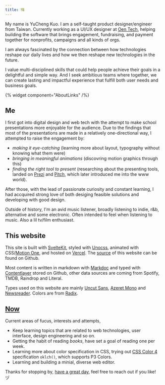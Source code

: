 ```yaml
---
title: 嗨
---
```


My name is YuCheng Kuo. I am a self-taught product designer/engineer from Taiwan. Currently working as a UI/UX designer at [Oen Tech](https://oen.tw), helping building the software that brings engagement, fundraising, and payment together for nonprofits, campaigns and all kinds of orgs.

I am always fascinated by the connection between how technologies reshape our daily lives and how we then reshape new technologies in the future.

I value multi-disciplined skills that could help people achieve their goals in a delightful and simple way. And I seek ambitious teams where together, we can create lasting and impactful experience that fulfill both user needs and business goals.

{% widget component="AboutLinks" /%}

## Me

I first got into digital design and web tech with the attempt to make school presentations more enjoyable for the audience. Due to the findings that most of the presentations are made in a relatively one-directional way, I attempted to raise the engagement by:

- _making it eye-catching_ (learning more about layout, typography without knowing what them were)
- _bringing in meaningful animations_ (discovring motion graphics through this)
- _finding the right tool to present_ (researching about the presenting tools, landed on [Prezi](https://prezi.com) and [Pitch](https://pitch.com), which later introduced me into the www world).

After those, with the lead of passionate curiosity and constant learning, I had accquired strong love of both desiging feasible solutions and developing with good design.

Outside of history, I'm an avid music listener, broadly listening to indie, r&b, alternative and some electronic. Often intended to feel when listening to music. Also a lil tv/film enthusiast.

## This website

This site is built with [SvelteKit](https://kit.svelte.dev), styled with [Unocss](https://uno.antfu.me/), animated with CSS/[Motion One](https://motion.dev), and hosted on [Vercel](https://vercel.com). The [source](https://github.com/yuchengkuo/yckuo) of this website can be found on Github.

Most content is written in markdown with [Markdoc](https://markdoc.io) and typed with [Contentlayer](https://contentlayer.dev) stored on Github, other data sources are coming from Spotify, TMDB, Raindrop and Literal.

Types used on this website are mainly [Uncut Sans](https://uncut.wtf/sans-serif/uncut-sans.html), [Azeret Mono](https://azeret.displaay.net/) and [Newsreader](https://www.productiontype.com/family/newsreader). Colors are from [Radix](https://radix-ui.com/colors).

## [Now](https://nownownow.com/about)

Current areas of fucus, interests and attempts,

- Keep learning topics that are related to web technologies, user interface, design engineering and so on.
- Getting the habit of reading _books_, have set a goal of reading one per week.
- Learning more about color specification in CSS, trying out [CSS Color 4](https://www.w3.org/TR/css-color-4/) specification `oklch()`, which supports P3 Colors.
- Learning and building a minial, diverse web editor.

Thanks for stopping by, [have a great day](https://youtu.be/5PYzrhtDBrA), feel free to reach out if you like! ヅ
